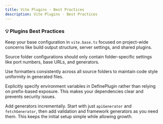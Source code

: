 ```yaml
---
title: Vite Plugins - Best Practices
description: Vite Plugins - Best Practices
---
```


### 💡 Plugins Best Practices

Keep your base configuration in `vite.base.ts` focused on project-wide concerns
like build output structure, server settings, and shared plugins.

Source folder configurations should only contain
folder-specific settings like port numbers, base URLs, and generators.

Use formatters consistently across all source folders
to maintain code style uniformity in generated files.

Explicitly specify environment variables in DefinePlugin
rather than relying on prefix-based exposure.
This makes your dependencies clear and prevents security issues.

Add generators incrementally.
Start with just `apiGenerator` and `fetchGenerator`,
then add validation and framework generators as you need them.
This keeps the initial setup simple while allowing growth.

